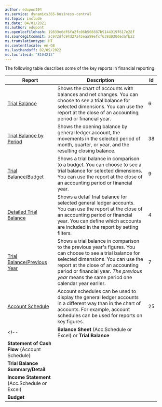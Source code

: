 ```yaml
---
author: edupont04
ms.service: dynamics365-business-central
ms.topic: include
ms.date: 04/01/2021
ms.author: edupont
ms.openlocfilehash: 19839e6df6fa2fc06b508887b9144919f617e28f
ms.sourcegitcommit: 2c972dfc94d27245eaa99efcf638d030dedafb22
ms.translationtype: HT
ms.contentlocale: en-GB
ms.lasthandoff: 02/09/2022
ms.locfileid: "8104213"
---
```

The following table describes some of the key reports in financial reporting.

| Report | Description | Id | 
|--|--|--|
| [Trial Balance](https://businesscentral.dynamics.com?report=6) | Shows the chart of accounts with balances and net changes. You can choose to see a trial balance for selected dimensions. You can use the report at the close of an accounting period or financial year. | 6 |
| [Trial Balance by Period](https://businesscentral.dynamics.com?report=38) | Shows the opening balance by general ledger account, the movements in the selected period of month, quarter, or year, and the resulting closing balance. | 38 |
| [Trial Balance/Budget](https://businesscentral.dynamics.com?report=9) | Shows a trial balance in comparison to a budget. You can choose to see a trial balance for selected dimensions. You can use the report at the close of an accounting period or financial year. | 9 |
| [Detailed Trial Balance](https://businesscentral.dynamics.com?report=4) | Shows a detail trial balance for selected general ledger accounts. You can use the report at the close of an accounting period or financial year. You can define which accounts are included in the report by setting filters. | 4 |
| [Trial Balance/Previous Year](https://businesscentral.dynamics.com?report=7) | Shows a trial balance in comparison to the previous year's figures. You can choose to see a trial balance for selected dimensions. You can use the report at the close of an accounting period or financial year. *The previous year* means the same period one calendar year earlier. | 7 | 
| [Account Schedule](https://businesscentral.dynamics.com?report=25) | Account schedules can be used to display the general ledger accounts in a different way than in the chart of accounts. For example, account schedules can be used for reports on key figures. | 25 |
<!-- | **Balance Sheet** (Acc.Schedule or Excel) or **Trial Balance** |  |  |
| **Statement of Cash Flow** (Account Schedule) |  |  |
| **Trial Balance Summary/Detail** |  |  |
| **Income Statement** (Acc.Schedule or Excel) |  |  |
| **Budget** |  |  | -->